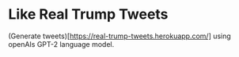 # Like Real Trump Tweets
(Generate tweets)[https://real-trump-tweets.herokuapp.com/] using openAIs GPT-2 language model.
